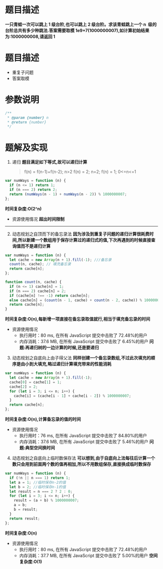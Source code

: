# 题目描述

**一只青蛙一次可以跳上 1 级台阶,也可以跳上 2 级台阶。求该青蛙跳上一个 n  级的台阶总共有多少种跳法.答案需要取模 1e9+7(1000000007),如计算初始结果为:1000000008,请返回 1**

# 题目描述

- 重复子问题
- 答案取模

# 参数说明

```js
/**
 * @param {number} n
 * @return {number}
 */
```

# 题解及实现

1. 递归
   **题目满足如下等式,故可以递归计算**
   > f(n) = f(n-1)+f(n-2); n>2
   > f(n) = 2; n=2;
   > f(n) = 1; 0<=n<=1

```js
var numWays = function (n) {
  if (n <= 1) return 1;
  if (n === 2) return 2;
  return (numWays(n - 1) + numWays(n - 2)) % 1000000007;
};
```

**时间复杂度:O(2^n)**

- 资源使用情况
  **超出时间限制**

---

2. 动态规划之自顶而下的备忘录法
   **因为涉及到重复子问题的递归计算很耗费时间,所以新建一个数组用于保存计算过的递归式的值,下次再遇到的时候直接查询值而不是递归计算**

```js
var numWays = function (n) {
  let cache = new Array(n + 1).fill(-1); ///备忘录
  count(n, cache); // 填充备忘录
  return cache[n];
};

function count(n, cache) {
  if (n <= 1) cache[n] = 1;
  if (n === 2) cache[n] = 2;
  if (cache[n] !== -1) return cache[n];
  else cache[n] = (count(n - 1, cache) + count(n - 2, cache)) % 1000000007;
  return cache[n];
}
```

**时间复杂度:O(n),每新增一项直接在备忘录取值就行,相当于填充备忘录的时间**

- 资源使用情况
  - 执行用时：80 ms, 在所有 JavaScript 提交中击败了 72.48%的用户
  - 内存消耗：37.6 MB, 在所有 JavaScript 提交中击败了 6.45%的用户
    **问题:再递归树的一边计算的时候,还是要递归**

3. 动态规划之自底向上由子得父法
   **同样创建一个备忘录数组,不过此次填充的顺序是由小到大填充,略过递归计算填充带来的性能消耗**

```js
var numWays = function (n) {
  let cache = new Array(n + 1).fill(-1);
  cache[0] = cache[1] = 1;
  cache[2] = 2;
  for (let i = 3; i <= n; i++) {
    cache[i] = (cache[i - 1] + cache[i - 2]) % 1000000007;
  }
  return cache[n];
};
```

**时间复杂度:O(n),计算备忘录的值的时间**

- 资源使用情况
  - 执行用时：76 ms, 在所有 JavaScript 提交中击败了 84.80%的用户
  - 内存消耗：37.6 MB, 在所有 JavaScript 提交中击败了 5.46%的用户
    **问题:典型空间换时间**

4. 动态规划之自底向上临时数保存法
   **可以想到,由于自底向上法每往后计算一个数只会用到前面两个数的值再相加,所以不用数组保存,直接换成临时数保存**

```js
var numWays = function (n) {
  if (!n || n === 1) return 1;
  let a = 1; //临时保存n-2的值
  let b = 2; //临时保存n-1的值
  let result = n === 2 ? 2 : 0;
  for (let i = 3; i <= n; i++) {
    result = (a + b) % 1000000007;
    a = b;
    b = result;
  }
  return result;
};
```

**时间复杂度:O(n)**

- 资源使用情况
  - 执行用时：80 ms, 在所有 JavaScript 提交中击败了 72.48%的用户
  - 内存消耗：37.7 MB, 在所有 JavaScript 提交中击败了 5.00%的用户
    **空间复杂度:O(1)**
